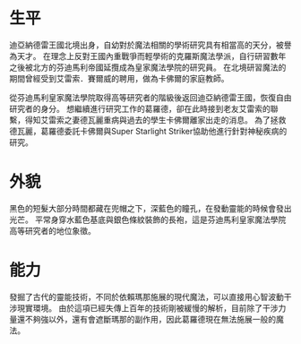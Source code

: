 <!-- TITLE: 葛羅德 -->
<!-- SUBTITLE: 『現在就讓你見識這股超越魔法的力量！』CV：浪川大輔 -->

# 生平
迪亞納德雷王國北境出身，自幼對於魔法相關的學術研究具有相當高的天分，被譽為天才。
在理念上反對王國內重戰爭而輕學術的克羅斯魔法學派，自行研習數年之後被北方的芬迪馬利帝國延攬成為皇家魔法學院的研究員。
在北境研習魔法的期間曾經受到艾雷索．賽爾威的聘用，做為卡佛爾的家庭教師。

從芬迪馬利皇家魔法學院取得高等研究者的階級後返回迪亞納德雷王國，恢復自由研究者的身分。
想繼續進行研究工作的葛羅德，卻在此時接到老友艾雷索的聯繫，得知艾雷索之妻德瓦麗重病與過去的學生卡佛爾離家出走的消息。
為了拯救德瓦麗，葛羅德委託卡佛爾與Super Starlight Striker協助他進行針對神秘疾病的研究。

# 外貌
黑色的短髮大部分時間都藏在兜帽之下，深藍色的瞳孔，在發動靈能的時候會發出光芒。
平常身穿水藍色基底與銀色條紋裝飾的長袍，這是芬迪馬利皇家魔法學院高等研究者的地位象徵。

# 能力
發掘了古代的靈能技術，不同於依賴瑪那施展的現代魔法，可以直接用心智波動干涉現實環境。
由於這項已經失傳上百年的技術剛被緩慢的解析，目前除了干涉力量還不夠強以外，還有會遮斷瑪那的副作用，因此葛羅德現在無法施展一般的魔法。